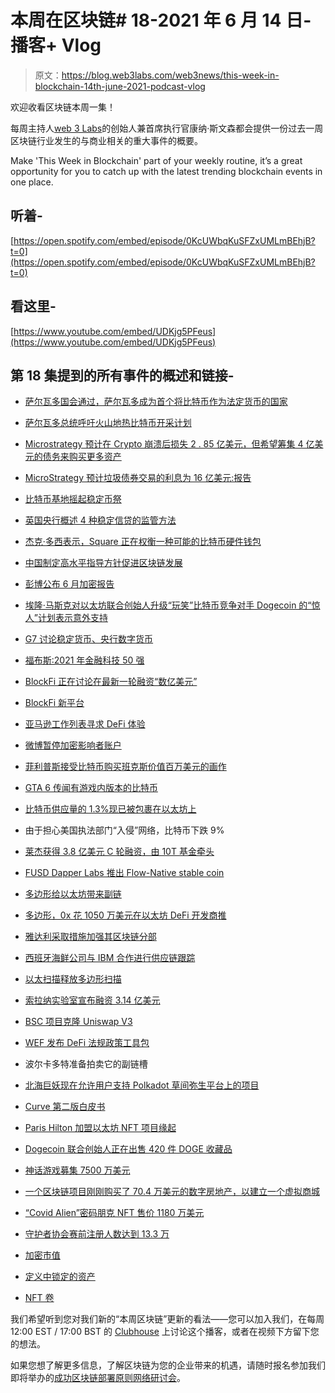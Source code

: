 # 本周在区块链# 18-2021 年 6 月 14 日-播客+ Vlog

> 原文：<https://blog.web3labs.com/web3news/this-week-in-blockchain-14th-june-2021-podcast-vlog>

欢迎收看区块链本周一集！

每周主持人[](https://twitter.com/conors10%E2%80%8B%E2%80%8B)[web 3 Labs](https://www.web3labs.com/)的创始人兼首席执行官康纳·斯文森都会提供一份过去一周区块链行业发生的与商业相关的重大事件的概要。

Make 'This Week in Blockchain' part of your weekly routine, it’s a great opportunity for you to catch up with the latest trending blockchain events in one place.

## 听着-

[https://open.spotify.com/embed/episode/0KcUWbqKuSFZxUMLmBEhjB?t=0](https://open.spotify.com/embed/episode/0KcUWbqKuSFZxUMLmBEhjB?t=0)

## 看这里-

[https://www.youtube.com/embed/UDKjg5PFeus](https://www.youtube.com/embed/UDKjg5PFeus)

## 第 18 集提到的所有事件的概述和链接-

*   [萨尔瓦多国会通过，萨尔瓦多成为首个将比特币作为法定货币的国家](https://www.theblockcrypto.com/post/107699/el-salvador-becomes-the-first-country-ever-to-make-bitcoin-legal-tender)

*   [萨尔瓦多总统呼吁火山地热比特币开采计划](https://www.forbes.com/sites/nicholasgans/2021/06/09/el-salvador-president-calls-for-a-volcanic-geothermal-bitcoin-mining-plan/)

*   [Microstrategy 预计在 Crypto 崩溃后损失 2 . 85 亿美元，但希望筹集 4 亿美元的债务来购买更多资产](https://www.forbes.com/sites/jonathanponciano/2021/06/07/bitcoins-biggest-backer-expects-285-million-loss-after-crypto-crash-but-wants-to-raise-400-million-in-debt-to-buy-more/)

*   [MicroStrategy 预计垃圾债券交易的利息为 16 亿美元:报告](https://www.theblockcrypto.com/linked/107632/microstrategy-sees-1-6-billion-in-interest-for-junk-bond-deal-report)

*   [比特币基地摇起稳定币祭](https://www.theblockcrypto.com/post/106804/coinbase-stablecoins-fx-traders)

*   [英国央行概述 4 种稳定信贷的监管方法](https://www.ledgerinsights.com/bank-of-england-outlines-4-regulatory-approaches-to-stablecoins/)

*   [杰克·多西表示，Square 正在权衡一种可能的比特币硬件钱包](https://www.theblockcrypto.com/linked/107250/jack-dorsey-says-square-is-weighing-a-possible-bitcoin-hardware-wallet)

*   [中国制定高水平指导方针促进区块链发展](https://www.theblockcrypto.com/linked/107414/china-guideline-foster-blockchain)

*   [彭博公布 6 月加密报告](https://dailyhodl.com/2021/06/04/bloomberg-unveils-june-crypto-report-analyzing-fate-of-bitcoin-and-rise-of-ethereum/)

*   [埃隆·马斯克对以太坊联合创始人升级“玩笑”比特币竞争对手 Dogecoin 的“惊人”计划表示意外支持](https://www.forbes.com/sites/billybambrough/2021/06/06/elon-musk-reveals-surprise-support-for-ethereum-cofounders-radical-plan-to-upgrade-joke-bitcoin-rival-dogecoin/)

*   [G7 讨论稳定货币、央行数字货币](https://www.theblockcrypto.com/post/107367/g7-stablecoins-cbdc-statement-june-2021)

*   [福布斯:2021 年金融科技 50 强](https://www.forbes.com/sites/ninabambysheva/2021/06/08/the-future-of-crypto-and-blockchain-fintech-50-2021/)

*   [BlockFi 正在讨论在最新一轮融资“数亿美元”](https://www.coindesk.com/blockfi-in-discussions-to-raise-several-hundred-million-in-latest-round-report)

*   [BlockFi 新平台](https://www.coindesk.com/blockfi-looks-to-tap-institutional-market-with-new-platform)

*   [亚马逊工作列表寻求 DeFi 体验](https://decrypt.co/73023/amazon-job-listing-seeks-defi-experience)

*   [微博暂停加密影响者账户](https://www.theblockcrypto.com/linked/107373/bitcoin-slip-weibo-crypto-influencer-suspend)

*   [菲利普斯接受比特币购买班克斯价值百万美元的画作](https://www.coinspeaker.com/phillips-bitcoin-banksy-painting/)

*   [GTA 6 传闻有游戏内版本的比特币](https://decrypt.co/72768/grand-theft-auto-6-rumored-have-game-version-bitcoin)

*   [比特币供应量的 1.3%现已被包裹在以太坊上](https://www.theblockcrypto.com/post/107540/1-3-of-bitcoins-supply-has-now-been-wrapped-onto-ethereum)

*   由于担心美国执法部门“入侵”网络，比特币下跌 9%

*   [莱杰获得 3.8 亿美元 C 轮融资，由 10T 基金牵头](https://www.theblockcrypto.com/post/107775/ledger-380-million-series-c-raise-dan-tapiero-10t-fund)

*   [FUSD Dapper Labs 推出 Flow-Native stable coin](https://www.coindesk.com/dapper-labs-unveils-flow-native-stablecoin-fusd-with-other-erc-20-like-tokens-to-follow)

*   [多边形给以太坊带来副链](https://www.coinspeaker.com/polygon-parachains-ethereum/)

*   [多边形，0x 花 1050 万美元在以太坊 DeFi 开发商推](https://decrypt.co/73250/polygon-10-million-ethereum-defi-developer-push)

*   [雅达利采取措施加强其区块链分部](https://blockchaintechnology-news.com/2021/06/atari-takes-steps-to-enhance-its-blockchain-division/)

*   [西班牙海鲜公司与 IBM 合作进行供应链跟踪](https://cointelegraph.com/news/spanish-seafood-firm-partners-with-ibm-for-supply-chain-tracking)

*   [以太扫描释放多边形扫描](https://www.coinspeaker.com/makers-of-etherscan-release-polygonscan-to-offer-accurate-blockchain-data-on-polygon-pos-chain/)

*   [索拉纳实验室宣布融资 3.14 亿美元](https://www.forbes.com/sites/emilymason/2021/06/09/solana-labs-announces-314-million-fundraising-round/)

*   [BSC 项目克隆 Uniswap V3](https://cryptobriefing.com/bsc-project-clones-uniswap-despite-license/)

*   [WEF 发布 DeFi 法规政策工具包](https://cointelegraph.com/news/world-economic-forum-releases-policy-toolkit-for-defi-regulations)

*   波尔卡多特准备拍卖它的副链槽

*   [北海巨妖现在允许用户支持 Polkadot 草间弥生平台上的项目](https://www.coindesk.com/kraken-parachain-auctions-kusama-polkadot)

*   [Curve 第二版白皮书](https://www.coindesk.com/defis-curve-eyes-more-tokens-with-white-paper-for-version-2)

*   [Paris Hilton 加盟以太坊 NFT 项目缘起](https://decrypt.co/73094/paris-hilton-joins-ethereum-nft-project-origin-advisor)

*   [Dogecoin 联合创始人正在出售 420 件 DOGE 收藏品](https://decrypt.co/73194/dogecoin-co-creator-billy-markus-doge-nft)

*   [神话游戏募集 7500 万美元](https://decrypt.co/73186/nft-startup-mythical-games-75m-gary-vee-galaxy)

*   [一个区块链项目刚刚购买了 70.4 万美元的数字房地产，以建立一个虚拟商城](https://decrypt.co/73155/blockchain-project-just-bought-704k-digital-real-estate-build-virtual-mall)

*   [“Covid Alien”密码朋克 NFT 售价 1180 万美元](https://cryptoslate.com/covid-alien-cryptopunk-nft-sells-for-11-8-million-at-historic-auction-house/)

*   [守护者协会赛前注册人数达到 13.3 万](https://cointelegraph.com/news/guild-of-guardians-pre-game-registrations-hit-133k-as-nft-sales-surge)

*   [加密市值](https://coinmarketcap.com/charts/)
*   [定义中锁定的资产](https://defipulse.com/)
*   [NFT 卷](https://nonfungible.com/market/history)

我们希望听到您对我们新的“本周区块链”更新的看法——您可以加入我们，在每周 12:00 EST / 17:00 BST 的 [Clubhouse](https://www.joinclubhouse.com/event/mZ03eqBb) 上讨论这个播客，或者在视频下方留下您的想法。

如果您想了解更多信息，了解区块链为您的企业带来的机遇，请随时报名参加我们即将举办的[成功区块链部署原则网络研讨会](https://www.web3labs.com/principles-webinar)。